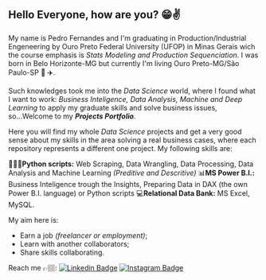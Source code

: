 ## Hello Everyone, how are you? 😁✌️

My name is Pedro Fernandes and I'm graduating in Production/Industrial Engeneering by Ouro Preto Federal University (UFOP) in Minas Gerais wich the course emphasis is *Stats Modeling and Production Sequenciation*. I was born in Belo Horizonte-MG but currently I'm living Ouro Preto-MG/São Paulo-SP 🚌 ✈️. 

Such knowledges took me into the *Data Science* world, where I found what I want to work: *Business Inteligence, Data Analysis, Machine and Deep Learning* to apply my graduate skills and solve business issues, so...Welcome to my ***Projects Portfolio***.

Here you will find my whole *Data Science* projects and get a very good sense about my skills in the area solving a real business cases, where each repository represents a different one project. My following skills are:

👨🏽‍💻**Python scripts:** Web Scraping, Data Wrangling, Data Processing, Data Analysis and Machine Learning *(Preditive and Descritive)* 
📊**MS Power B.I.:**  Business Inteligence trough the Insights, Preparing Data in DAX (the own Power B.I. language) or Python scripts
💻**Relational  Data Bank:** MS Excel, MySQL.


My aim here is:
- Earn a job *(freelancer or employment)*;
- Learn with another collaborators;
- Share skills collaborating. 

Reach me 👉🏽:
[![Linkedin Badge](https://img.shields.io/badge/-LinkedIn-blue?style=flat-square&logo=Linkedin&logoColor=white&link=https://www.linkedin.com/in/isadora-rodrigues-stangarlin-48402b141/)](https://www.linkedin.com/in/pfsn/) [![Instagram Badge](https://img.shields.io/badge/-Instagram-violet?style=flat-square&logo=Instagram&logoColor=white&link=https://www.instagram.com/papodedev/)](https://www.instagram.com/psouza.neto/)
